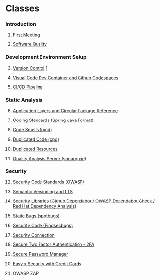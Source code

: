 Classes
====

### Introduction

1. [First Meeting](class/1-introduction/01-first-meeting.md)

2. [Software Quality](class/1-introduction/02-software-quality.md)

### Development Environment Setup 

3. [Version Control](class/2-development-environment-setup/03-version-control.md)
[
4. [Visual Code Dev Container and Github Codespaces](class/2-development-environment-setup/04-devcontainer.md)

5. [CI/CD Pipeline](class/2-development-environment-setup/05-pipeline.md)

### Static Analysis

6. [Application Layers and Circular Package Reference](class/3-static-analysis/06-application-layers.md)

7. [Coding Standards (Spring Java Format)](class/3-static-analysis/07-coding-standards.md)

8. [Code Smells (pmd)](class/3-static-analysis/08-code-smells.md)

9. [Duplicated Code (cpd)](class/3-static-analysis/09-duplicated-code.md) 

10. [Duplicated Resources](class/3-static-analysis/10-duplicated-resources.md)

11. [Quality Analysis Server (sonarqube)](class/3-static-analysis/11-quality-analysis-server.md)

### Security

12. [Security Code Standards (OWASP)](class/4-security/12-owasp.md)

13. [Semantic Versioning and LTS](class/4-security/13-semantic-versioning-lts.md)

14. [Security Libraries (Github Dependabot / OWASP Dependabot Check / Red Hat Dependency Analysis)](class/4-security/14-security-libraries.md)

15. [Static Bugs (spotbugs)](class/4-security/15-static-bugs.md)

16. [Security Code (Findsecbugs)](class/4-security/16-security-code.md)

17. [Security Connection](class/4-security/17-security-connection.md)

18. [Secure Two Factor Authentication - 2FA](class/4-security/18-security-2FA.md)

19. [Secure Password Manager](class/4-security/19-security-password-manager.md)

20. [Easy x Security with Credit Cards](class/4-security/20-easy-security-credit-card.md)

21. OWASP ZAP
